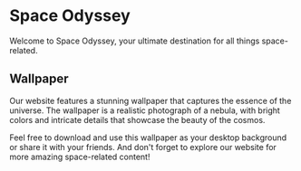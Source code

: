 <!--font:Montserrat-->

# Space Odyssey

Welcome to Space Odyssey, your ultimate destination for all things space-related.

## Wallpaper

Our website features a stunning wallpaper that captures the essence of the universe. The wallpaper is a realistic photograph of a nebula, with bright colors and intricate details that showcase the beauty of the cosmos.

Feel free to download and use this wallpaper as your desktop background or share it with your friends. And don't forget to explore our website for more amazing space-related content!

<!--

Write me markdown content of website with wallpaper:

"A realistic photograph of a nebula, with bright colors and intricate details that showcase the beauty of the universe."

The header of the page should not be copy of the text but rather a real content of the website which is using this wallpaper.


---


# Space Odyssey

Welcome to Space Odyssey, your ultimate destination for all things space-related.

## Wallpaper

Our website features a stunning wallpaper that captures the essence of the universe. The wallpaper is a realistic photograph of a nebula, with bright colors and intricate details that showcase the beauty of the cosmos.

Feel free to download and use this wallpaper as your desktop background or share it with your friends. And don't forget to explore our website for more amazing space-related content!


---


Write me a Google font which is best fitting for the website.

Pick from the list:
- Inter
- Cabin
- Raleway
- Poppins
- Cinzel
- Lato
- IBM Plex Sans
- Playfair Display
- Exo 2
- Orbitron
- Lobster
- Great Vibes
- Barlow Condensed
- Cormorant Garamond
- Dancing Script
- Roboto
- Alegreya
- Montserrat
- Open Sans
- Barlow Condensed
- Futura
- Cinzel Decorative


Write just the font name nothing else.


---


Montserrat

-->
